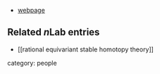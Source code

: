 

* [webpage](http://www.qub.ac.uk/puremaths/Staff/David%20Barnes/)

## Related $n$Lab entries

* [[rational equivariant stable homotopy theory]]

category: people